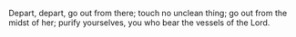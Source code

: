 Depart, depart, go out from there; touch no unclean thing; go out from the midst of her; purify yourselves, you who bear the vessels of the Lord.
